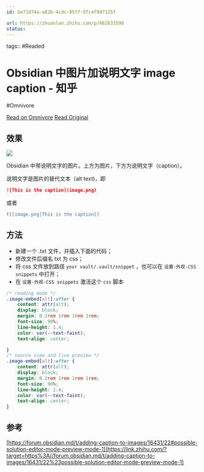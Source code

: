 ```yaml
---
id: be71d74a-a82b-4cdc-85ff-9fc4f997125f

url: https://zhuanlan.zhihu.com/p/662633596
status:
---
```



tags::  #Readed 

# Obsidian 中图片加说明文字 image caption - 知乎
#Omnivore

[Read on Omnivore](https://omnivore.app/me/obsidian-image-caption-190e4db2dff)
[Read Original](https://zhuanlan.zhihu.com/p/662633596)

## 效果

![](https://proxy-prod.omnivore-image-cache.app/653x527,sebTFqaBiPNi4sMqQp4J8eWSDWywQsNYnlNWLXL-pJ20/https://pic1.zhimg.com/v2-f9f6bdaf7b615a17cee40202aace6f04_b.jpg)

Obsidian 中带说明文字的图片。上方为图片，下方为说明文字（caption）。

说明文字是图片的替代文本（alt text)，即

```markdown
![This is the caption](image.png)
```

或者

```lua
![[image.png|This is the caption]]
```

## 方法

* 新建一个 .txt 文件，并插入下面的代码；
* 修改文件后缀名 txt 为 css；
* 将 css 文件放到路径 `your vault/.vault/snippet` ，也可以在 `设置-外观-CSS snippets` 中打开；
* 在 `设置-外观-CSS snippets` 激活这个 `css` 脚本

```css
/* reading mode */
.image-embed[alt]:after {
    content: attr(alt);
    display: block;
    margin: 0.2rem 1rem 1rem 1rem;
    font-size: 90%;
    line-height: 1.4;
    color: var(--text-faint);
    text-align: center;

}
/* source view and live preview */
.image-embed[alt]:after {
    content: attr(alt);
    display: block;
    margin: 0.2rem 1rem 1rem 1rem;
    font-size: 90%;
    line-height: 1.4;
    color: var(--text-faint);
    text-align: center;
}
```

## 参考

[https://forum.obsidian.md/t/adding-caption-to-images/16431/22#possible-solution-editor-mode-preview-mode-1](https://link.zhihu.com/?target=https%3A//forum.obsidian.md/t/adding-caption-to-images/16431/22%23possible-solution-editor-mode-preview-mode-1)


